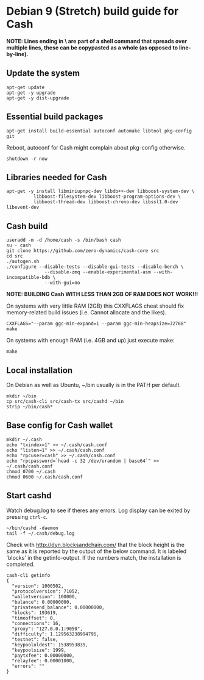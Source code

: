 # Debian 9 (Stretch) build guide for Cash

**NOTE: Lines ending in \ are part of a shell command that spreads over multiple
lines, these can be copypasted as a whole (as opposed to line-by-line).**

## Update the system

```
apt-get update
apt-get -y upgrade
apt-get -y dist-upgrade
```

## Essential build packages
```
apt-get install build-essential autoconf automake libtool pkg-config git
```

Reboot, autoconf for Cash might complain about pkg-config otherwise.

```
shutdown -r now
```

## Libraries needed for Cash
```
apt-get -y install libminiupnpc-dev libdb++-dev libboost-system-dev \
          libboost-filesystem-dev libboost-program-options-dev \
          libboost-thread-dev libboost-chrono-dev libssl1.0-dev libevent-dev
```

## Cash build

```
useradd -m -d /home/cash -s /bin/bash cash
su - cash
git clone https://github.com/zero-dynamics/cash-core src
cd src
./autogen.sh
./configure --disable-tests --disable-gui-tests --disable-bench \
              --disable-zmq --enable-experimental-asm --with-incompatible-bdb \
              --with-gui=no
```

**NOTE: BUILDING Cash WITH LESS THAN 2GB OF RAM DOES NOT WORK!!!**

On systems with very little RAM (2GB) this CXXFLAGS cheat should fix
memory-related build issues (i.e. Cannot allocate and the likes).

```
CXXFLAGS="--param ggc-min-expand=1 --param ggc-min-heapsize=32768" make
```

On systems with enough RAM (i.e. 4GB and up) just execute make:

```
make
```

## Local installation

On Debian as well as Ubuntu, ~/bin usually is in the PATH per default.

```
mkdir ~/bin
cp src/cash-cli src/cash-tx src/cashd ~/bin
strip ~/bin/cash*
```

## Base config for Cash wallet
```
mkdir ~/.cash
echo "txindex=1" >> ~/.cash/cash.conf
echo "listen=1" >> ~/.cash/cash.conf
echo "rpcuser=cash" >> ~/.cash/cash.conf
echo "rpcpassword=`head -c 32 /dev/urandom | base64`" >> ~/.cash/cash.conf
chmod 0700 ~/.cash
chmod 0600 ~/.cash/cash.conf
```

## Start cashd

Watch debug.log to see if theres any errors. Log display can be exited by pressing
`ctrl-c`.

```
~/bin/cashd -daemon
tail -f ~/.cash/debug.log
```

Check with http://dyn.blocksandchain.com/ that the block height is the same
as it is reported by the output of the below command. It is labeled 'blocks'
in the getinfo-output. If the numbers match, the installation is completed.

```
cash-cli getinfo
{
  "version": 1000502,
  "protocolversion": 71052,
  "walletversion": 100000,
  "balance": 0.00000000,
  "privatesend_balance": 0.00000000,
  "blocks": 193619,
  "timeoffset": 0,
  "connections": 16,
  "proxy": "127.0.0.1:9050",
  "difficulty": 1.129563238994795,
  "testnet": false,
  "keypoololdest": 1538953839,
  "keypoolsize": 1999,
  "paytxfee": 0.00000000,
  "relayfee": 0.00001000,
  "errors": ""
}

```
